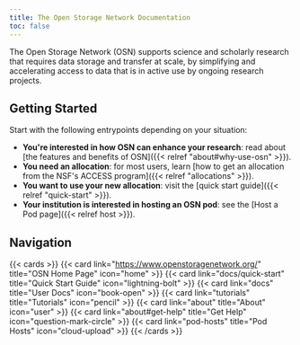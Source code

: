 ```yaml
---
title: The Open Storage Network Documentation
toc: false
---
```


The Open Storage Network (OSN) supports science and scholarly research that requires data storage and transfer at scale, by simplifying and accelerating access to data that is in active use by ongoing research projects. 

## Getting Started

Start with the following entrypoints depending on your situation:

- **You're interested in how OSN can enhance your research**: read about [the features and benefits of OSN]({{< relref "about#why-use-osn" >}}). 
- **You need an allocation**: for most users, learn [how to get an allocation from the NSF's ACCESS program]({{< relref "allocations" >}}).
- **You want to use your new allocation**: visit the [quick start guide]({{< relref "quick-start" >}}).
- **Your institution is interested in hosting an OSN pod**: see the [Host a Pod page]({{< relref host >}}).

## Navigation

{{< cards >}}
  {{< card link="https://www.openstoragenetwork.org/" title="OSN Home Page" icon="home" >}}
  {{< card link="docs/quick-start" title="Quick Start Guide" icon="lightning-bolt" >}}
  {{< card link="docs" title="User Docs" icon="book-open" >}}
  {{< card link="tutorials" title="Tutorials" icon="pencil" >}}
  {{< card link="about" title="About" icon="user" >}}
  {{< card link="about#get-help" title="Get Help" icon="question-mark-circle" >}}
  {{< card link="pod-hosts" title="Pod Hosts" icon="cloud-upload" >}}
{{< /cards >}}

